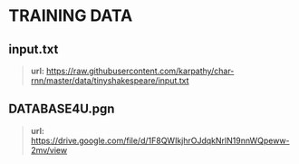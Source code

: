 # TRAINING DATA

## input.txt
> __url:__ https://raw.githubusercontent.com/karpathy/char-rnn/master/data/tinyshakespeare/input.txt

## DATABASE4U.pgn
> __url:__ https://drive.google.com/file/d/1F8QWIkjhrOJdqkNrlN19nnWQpeww-2mv/view
